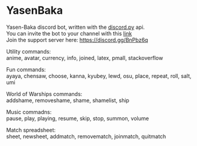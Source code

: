 # YasenBaka  
Yasen-Baka discord bot, written with the [discord.py](https://github.com/Rapptz/discord.py) api.  
You can invite the bot to your channel with this [link](https://discordapp.com/oauth2/authorize?client_id=243230010532560896&scope=bot&permissions=-1)  
Join the support server here: https://discord.gg/BnPbz6q  

Utility commands:  
anime, avatar, currency, info, joined, latex, pmall, stackoverflow

Fun commands:  
ayaya, chensaw, choose, kanna, kyubey, lewd, osu, place, repeat, roll, salt, umi

World of Warships commands:  
addshame, removeshame, shame, shamelist, ship

Music commadns:  
pause, play, playing, resume, skip, stop, summon, volume  

Match spreadsheet:  
sheet, newsheet, addmatch, removematch, joinmatch, quitmatch

